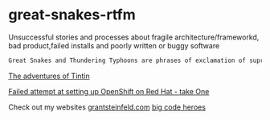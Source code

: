 # great-snakes-rtfm
Unsuccessful stories and processes about fragile architecture/frameworkd, bad product,failed installs and poorly written or buggy software

```java
Great Snakes and Thundering Typhoons are phrases of exclamation of suprise and exasperation made by Tintin and Captain Haddock in the Herge comic books from 1920s - 1970s
```
[The adventures of Tintin](https://en.wikipedia.org/wiki/The_Adventures_of_Tintin)

[Failed attempt at setting up OpenShift on Red Hat - take One](./OpenShift-RHEL7-Failure.md)

Check out my websites [grantsteinfeld.com](https://grantsteinfeld.com) [big code heroes](https://bch.nyc)
